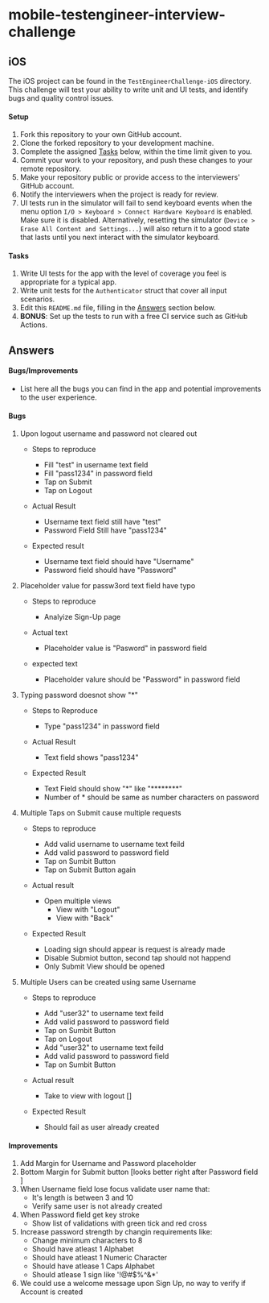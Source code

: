 # mobile-testengineer-interview-challenge

## iOS
The iOS project can be found in the `TestEngineerChallenge-iOS` directory. This challenge will test your ability to write unit and UI tests, and identify bugs and quality control issues.

#### Setup
1. Fork this repository to your own GitHub account.
1. Clone the forked repository to your development machine.
1. Complete the assigned [Tasks](#tasks) below, within the time limit given to you.
1. Commit your work to your repository, and push these changes to your remote repository.
1. Make your repository public or provide access to the interviewers' GitHub account.
1. Notify the interviewers when the project is ready for review.
1. UI tests run in the simulator will fail to send keyboard events when the menu option `I/O > Keyboard > Connect Hardware Keyboard` is enabled. Make sure it is disabled. Alternatively, resetting the simulator (`Device > Erase All Content and Settings...`) will also return it to a good state that lasts until you next interact with the simulator keyboard.

#### Tasks
1. Write UI tests for the app with the level of coverage you feel is appropriate for a typical app.
1. Write unit tests for the `Authenticator` struct that cover all input scenarios.
1. Edit this `README.md` file, filling in the [Answers](#answers) section below.
1. **BONUS**: Set up the tests to run with a free CI service such as GitHub Actions.

## Answers
#### Bugs/Improvements
- List here all the bugs you can find in the app and potential improvements to the user experience.

#### Bugs
1. Upon logout username and password not cleared out
    - Steps to reproduce
        - Fill "test" in username text field
        - Fill "pass1234" in password field
        - Tap on Submit
        - Tap on Logout

    - Actual Result 
        - Username text field still have "test"
        - Password Field Still have "pass1234"

    - Expected result
        - Username text field should have "Username"
        - Password field should have "Password" 

1. Placeholder value for passw3ord text field have typo
    - Steps to reproduce
        - Analyize Sign-Up page
    
    - Actual text
        - Placeholder value is "Pasword" in password field

    - expected text
        - Placeholder valure should be "Password" in password field

1. Typing password doesnot show "*"
    - Steps to Reproduce
        - Type "pass1234" in password field

    - Actual Result
        - Text field shows "pass1234"

    - Expected Result
        - Text Field should show "*" like "********"
        - Number of * should be same as number characters on password

1. Multiple Taps on Submit cause multiple requests
    - Steps to reproduce
        - Add valid username to username text feild
        - Add valid password to password field
        - Tap on Sumbit Button
        - Tap on Submit Button again 

    - Actual result 
        - Open multiple views
            - View with "Logout"
            - View with "Back"

    - Expected Result
        - Loading sign should appear is request is already made
        - Disable Submiot button, second tap should not happend 
        - Only Submit View should be opened

1. Multiple Users can be created using same Username
    - Steps to reproduce
        - Add "user32" to username text feild
        - Add valid password to password field
        - Tap on Sumbit Button
        - Tap on Logout
        - Add "user32" to username text feild
        - Add valid password to password field
        - Tap on Sumbit Button

    - Actual result 
        - Take to view with logout []

    - Expected Result
        - Should fail as user already created

#### Improvements
1. Add Margin for Username and Password placeholder
1. Bottom Margin for Submit button [looks better right after Password field ]
1. When Username field lose focus validate user name that:
    - It's length is between 3 and 10
    - Verify same user is not already created
1. When Password field get key stroke
    - Show list of validations with green tick and red cross
1. Increase password strength by changin requirements like:
    - Change minimum characters to 8
    - Should have atleast 1 Alphabet
    - Should have atleast 1 Numeric Character
    - Should have atlease 1 Caps Alphabet
    - Should atlease 1 sign like '!@#$%^&*'
1. We could use a welcome message upon Sign Up, no way to verify if Account is created

